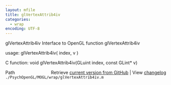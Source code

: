 ```yaml
---
layout: mfile
title: glVertexAttrib4iv
categories:
  - wrap
encoding: UTF-8
---
```


glVertexAttrib4iv  Interface to OpenGL function glVertexAttrib4iv

usage:  glVertexAttrib4iv( index, v )

C function:  void glVertexAttrib4iv(GLuint index, const GLint\* v)


<div class="code_header" style="text-align:right;">
  <span style="float:left;">Path&nbsp;&nbsp;</span> <span class="counter">Retrieve <a href=
  "https://raw.github.com/Psychtoolbox-3/Psychtoolbox-3/beta/./PsychOpenGL/MOGL/wrap/glVertexAttrib4iv.m">current version from GitHub</a> | View <a href=
  "https://github.com/Psychtoolbox-3/Psychtoolbox-3/commits/beta/./PsychOpenGL/MOGL/wrap/glVertexAttrib4iv.m">changelog</a></span>
</div>
<div class="code">
  <code>./PsychOpenGL/MOGL/wrap/glVertexAttrib4iv.m</code>
</div>
